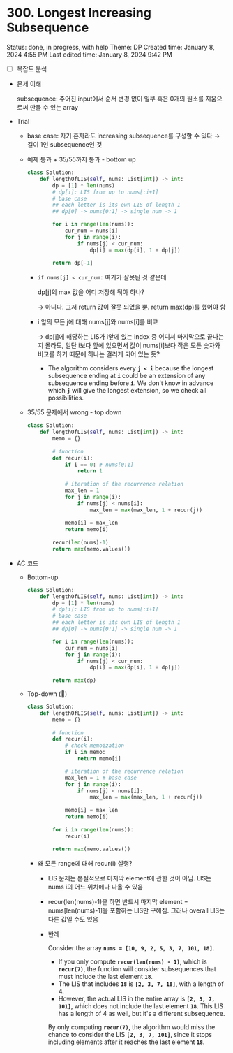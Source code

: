 # 300. Longest Increasing Subsequence

Status: done, in progress, with help
Theme: DP
Created time: January 8, 2024 4:55 PM
Last edited time: January 8, 2024 9:42 PM

- [ ]  복잡도 분석
- 문제 이해
    
    subsequence: 주어진 input에서 순서 변경 없이 일부 혹은 0개의 원소를 지움으로써 만들 수 있는 array
    
- Trial
    - base case: 자기 혼자라도 increasing subsequence를 구성할 수 있다 → 길이 1인 subsequence인 것
    - 예제 통과 + 35/55까지 통과 - bottom up
        
        ```python
        class Solution:
            def lengthOfLIS(self, nums: List[int]) -> int:
                dp = [1] * len(nums)
                # dp[i]: LIS from up to nums[:i+1]
                # base case
                ## each letter is its own LIS of length 1
                ## dp[0] -> nums[0:1] -> single num -> 1
        
                for i in range(len(nums)):
                    cur_num = nums[i]
                    for j in range(i):
                        if nums[j] < cur_num:
                            dp[i] = max(dp[i], 1 + dp[j])
                
                return dp[-1]
        ```
        
        - `if nums[j] < cur_num:` 여기가 잘못된 것 같은데
            
            dp[j]의 max 값을 어디 저장해 둬야 하나? 
            
            → 아니다. 그저 return 값이 잘못 되었을 뿐. return max(dp)를 했어야 함 
            
        - i 앞의 모든 j에 대해 nums[j]와 nums[i]를 비교
            
            → dp[j]에 해당하는 LIS가 i앞에 있는 index 중 어디서 마지막으로 끝나는지 몰라도, 일단 i보다 앞에 있으면서 값이 nums[i]보다 작은 모든 숫자와 비교를 하기 때문에 하나는 걸리게 되어 있는 듯?
            
            - The algorithm considers every **`j < i`** because the longest subsequence ending at **`i`** could be an extension of any subsequence ending before **`i`**. We don't know in advance which **`j`** will give the longest extension, so we check all possibilities.
    - 35/55 문제에서 wrong - top down
        
        ```python
        class Solution:
            def lengthOfLIS(self, nums: List[int]) -> int:
                memo = {}
                
                # function
                def recur(i):
                    if i == 0: # nums[0:1]
                        return 1 
                    
                    # iteration of the recurrence relation
                    max_len = 1
                    for j in range(i):
                        if nums[j] < nums[i]:
                            max_len = max(max_len, 1 + recur(j))
                    
                    memo[i] = max_len
                    return memo[i]
                
                recur(len(nums)-1)
                return max(memo.values())
        ```
        
- AC 코드
    - Bottom-up
        
        ```python
        class Solution:
            def lengthOfLIS(self, nums: List[int]) -> int:
                dp = [1] * len(nums)
                # dp[i]: LIS from up to nums[:i+1]
                # base case
                ## each letter is its own LIS of length 1
                ## dp[0] -> nums[0:1] -> single num -> 1
        
                for i in range(len(nums)):
                    cur_num = nums[i]
                    for j in range(i):
                        if nums[j] < cur_num:
                            dp[i] = max(dp[i], 1 + dp[j])
                
                return max(dp)
        ```
        
    - Top-down (🐌)
        
        ```python
        class Solution:
            def lengthOfLIS(self, nums: List[int]) -> int:
                memo = {}
                
                # function
                def recur(i):           
                    # check memoization
                    if i in memo:
                        return memo[i]
        
                    # iteration of the recurrence relation
                    max_len = 1 # base case
                    for j in range(i):
                        if nums[j] < nums[i]:
                            max_len = max(max_len, 1 + recur(j))
                    
                    memo[i] = max_len
                    return memo[i]
                
                for i in range(len(nums)):
                    recur(i)
                    
                return max(memo.values())
        ```
        
        - 왜 모든 range에 대해 recur(i) 실행?
            - LIS 문제는 본질적으로 마지막 element에 관한 것이 아님. LIS는 nums i의 어느 위치에나 나올 수 있음
            - recur(len(nums)-1)을 하면 반드시 마지막 element = nums[len(nums)-1]을 포함하는 LIS만 구해짐. 그러나 overall LIS는 다른 값일 수도 있음
            - 반례
                
                Consider the array **`nums = [10, 9, 2, 5, 3, 7, 101, 18]`**.
                
                - If you only compute **`recur(len(nums) - 1)`**, which is **`recur(7)`**, the function will consider subsequences that must include the last element **`18`**.
                - The LIS that includes **`18`** is **`[2, 3, 7, 18]`**, with a length of 4.
                - However, the actual LIS in the entire array is **`[2, 3, 7, 101]`**, which does not include the last element **`18`**. This LIS has a length of 4 as well, but it's a different subsequence.
                
                By only computing **`recur(7)`**, the algorithm would miss the chance to consider the LIS **`[2, 3, 7, 101]`**, since it stops including elements after it reaches the last element **`18`**.